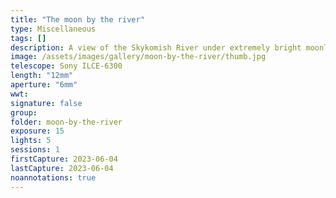 ```yaml
---
title: "The moon by the river"
type: Miscellaneous
tags: []
description: A view of the Skykomish River under extremely bright moonlight.
image: /assets/images/gallery/moon-by-the-river/thumb.jpg
telescope: Sony ILCE-6300
length: "12mm"
aperture: "6mm"
wwt: 
signature: false
group:
folder: moon-by-the-river
exposure: 15
lights: 5
sessions: 1 
firstCapture: 2023-06-04
lastCapture: 2023-06-04
noannotations: true
---
```

